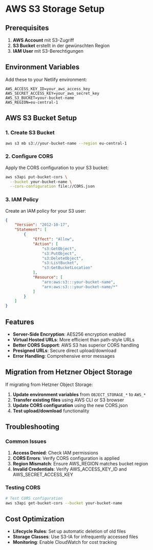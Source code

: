 # AWS S3 Storage Setup

## Prerequisites

1. **AWS Account** mit S3-Zugriff
2. **S3 Bucket** erstellt in der gewünschten Region
3. **IAM User** mit S3-Berechtigungen

## Environment Variables

Add these to your Netlify environment:

```env
AWS_ACCESS_KEY_ID=your_aws_access_key
AWS_SECRET_ACCESS_KEY=your_aws_secret_key
AWS_S3_BUCKET=your-bucket-name
AWS_REGION=eu-central-1
```

## AWS S3 Bucket Setup

### 1. Create S3 Bucket

```bash
aws s3 mb s3://your-bucket-name --region eu-central-1
```

### 2. Configure CORS

Apply the CORS configuration to your S3 bucket:

```bash
aws s3api put-bucket-cors \
  --bucket your-bucket-name \
  --cors-configuration file://CORS.json
```

### 3. IAM Policy

Create an IAM policy for your S3 user:

```json
{
    "Version": "2012-10-17",
    "Statement": [
        {
            "Effect": "Allow",
            "Action": [
                "s3:GetObject",
                "s3:PutObject",
                "s3:DeleteObject",
                "s3:ListBucket",
                "s3:GetBucketLocation"
            ],
            "Resource": [
                "arn:aws:s3:::your-bucket-name",
                "arn:aws:s3:::your-bucket-name/*"
            ]
        }
    ]
}
```

## Features

- **Server-Side Encryption**: AES256 encryption enabled
- **Virtual Hosted URLs**: More efficient than path-style URLs
- **Better CORS Support**: AWS S3 has superior CORS handling
- **Presigned URLs**: Secure direct upload/download
- **Error Handling**: Comprehensive error messages

## Migration from Hetzner Object Storage

If migrating from Hetzner Object Storage:

1. **Update environment variables** from `OBJECT_STORAGE_*` to `AWS_*`
2. **Transfer existing files** using AWS CLI or S3 browser
3. **Update CORS configuration** using the new CORS.json
4. **Test upload/download** functionality

## Troubleshooting

### Common Issues

1. **Access Denied**: Check IAM permissions
2. **CORS Errors**: Verify CORS configuration is applied
3. **Region Mismatch**: Ensure AWS_REGION matches bucket region
4. **Invalid Credentials**: Verify AWS_ACCESS_KEY_ID and AWS_SECRET_ACCESS_KEY

### Testing CORS

```bash
# Test CORS configuration
aws s3api get-bucket-cors --bucket your-bucket-name
```

## Cost Optimization

- **Lifecycle Rules**: Set up automatic deletion of old files
- **Storage Classes**: Use S3-IA for infrequently accessed files
- **Monitoring**: Enable CloudWatch for cost tracking
